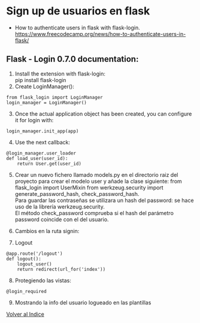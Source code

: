 # Sign up de usuarios en flask

* How to authenticate users in flask with flask-login. 
https://www.freecodecamp.org/news/how-to-authenticate-users-in-flask/

## Flask - Login 0.7.0 documentation:
1. Install the extension with flask-login:<br>
pip install flask-login<br>
2. Create LoginManager():<br>
~~~
from flask_login import LoginManager
login_manager = LoginManager()
~~~


3. Once the actual application object has been created, you can configure it for login with:<br>
~~~
login_manager.init_app(app)
~~~


4. Use the next callback:

~~~
@login_manager.user_loader
def load_user(user_id):
    return User.get(user_id)
~~~


5. Crear un nuevo fichero llamado models.py en el directorio raiz del proyecto para crear el modelo user y añade la clase siguiente: 
from flask_login import UserMixin
from werkzeug.security import generate_password_hash, check_password_hash.<br>
Para guardar las contraseñas se utilizara un hash del password: se hace uso de la librería werkzeug.security.<br>
El método check_password comprueba si el hash del parámetro password coincide con el del usuario.

6. Cambios en la ruta signin:

7. Logout
~~~
@app.route('/logout')
def logout():
    logout_user()
    return redirect(url_for('index'))
~~~

8. Protegiendo las vistas:
~~~
@login_required
~~~
9. Mostrando la info del usuario logueado en las plantillas

[Volver al Indice](index.md)